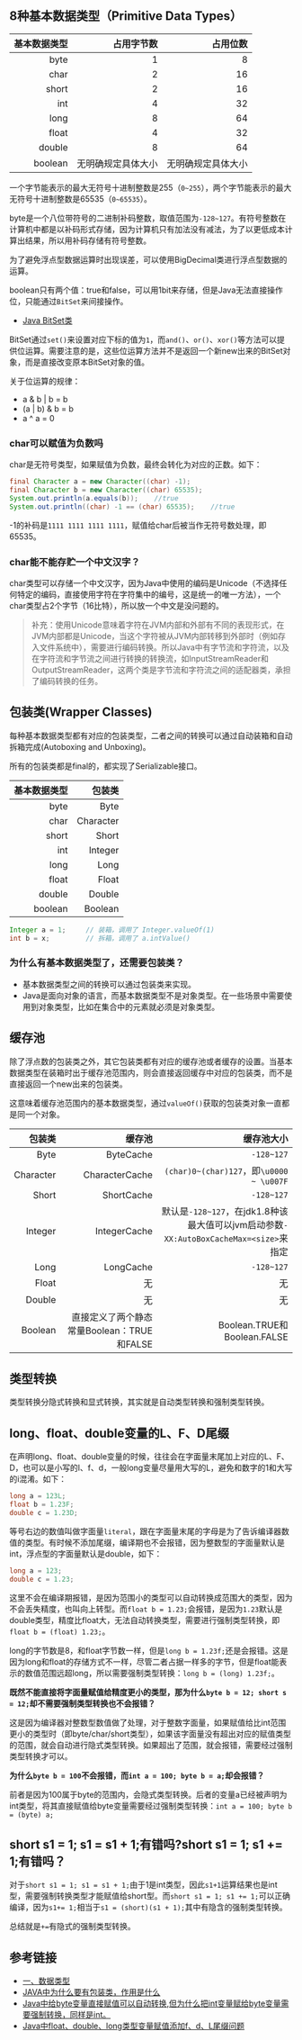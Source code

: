 <!--
date: 2021-03-27T22:34:12+08:00
lastmod: 2021-04-24T22:34:12+08:00
-->
## 8种基本数据类型（Primitive Data Types）

|基本数据类型|占用字节数|占用位数|
|-:|-:|-:|
|byte|1|8|
|char|2|16|
|short|2|16|
|int|4|32|
|long|8|64|
|float|4|32|
|double|8|64|
|boolean|无明确规定具体大小|无明确规定具体大小|

一个字节能表示的最大无符号十进制整数是255（`0~255`），两个字节能表示的最大无符号十进制整数是65535（`0~65535`）。

byte是一个八位带符号的二进制补码整数，取值范围为`-128~127`。有符号整数在计算机中都是以补码形式存储，因为计算机只有加法没有减法，为了以更低成本计算出结果，所以用补码存储有符号整数。

为了避免浮点型数据运算时出现误差，可以使用BigDecimal类进行浮点型数据的运算。

boolean只有两个值：true和false，可以用1bit来存储，但是Java无法直接操作位，只能通过`BitSet`来间接操作。

* [Java BitSet类](https://www.runoob.com/java/java-bitset-class.html)

BitSet通过`set()`来设置对应下标的值为`1`，而`and()`、`or()`、`xor()`等方法可以提供位运算。需要注意的是，这些位运算方法并不是返回一个新new出来的BitSet对象，而是直接改变原本BitSet对象的值。

关于位运算的规律：

* a & b | b = b
* (a | b) & b = b
* a ^ a = 0

### char可以赋值为负数吗

char是无符号类型，如果赋值为负数，最终会转化为对应的正数。如下：
```java
final Character a = new Character((char) -1);
final Character b = new Character((char) 65535);
System.out.println(a.equals(b));    //true
System.out.println((char) -1 == (char) 65535);    //true
```

-1的补码是`1111 1111 1111 1111`，赋值给char后被当作无符号数处理，即65535。

### char能不能存贮一个中文汉字？

char类型可以存储一个中文汉字，因为Java中使用的编码是Unicode（不选择任何特定的编码，直接使用字符在字符集中的编号，这是统一的唯一方法），一个char类型占2个字节（16比特），所以放一个中文是没问题的。

>补充：使用Unicode意味着字符在JVM内部和外部有不同的表现形式，在JVM内部都是Unicode，当这个字符被从JVM内部转移到外部时（例如存入文件系统中），需要进行编码转换。所以Java中有字节流和字符流，以及在字符流和字节流之间进行转换的转换流，如InputStreamReader和OutputStreamReader，这两个类是字节流和字符流之间的适配器类，承担了编码转换的任务。

## 包装类(Wrapper Classes)

每种基本数据类型都有对应的包装类型，二者之间的转换可以通过自动装箱和自动拆箱完成(Autoboxing and Unboxing)。

所有的包装类都是final的，都实现了Serializable接口。

|基本数据类型|包装类|
|-:|-:|
|byte|Byte|
|char|Character|
|short|Short|
|int|Integer|
|long|Long|
|float|Float|
|double|Double|
|boolean|Boolean|

```java
Integer a = 1;     // 装箱，调用了 Integer.valueOf(1)
int b = x;         // 拆箱，调用了 a.intValue()
```

### 为什么有基本数据类型了，还需要包装类？

* 基本数据类型之间的转换可以通过包装类来实现。
* Java是面向对象的语言，而基本数据类型不是对象类型。在一些场景中需要使用到对象类型，比如在集合中的元素就必须是对象类型。

## 缓存池

除了浮点数的包装类之外，其它包装类都有对应的缓存池或者缓存的设置。当基本数据类型在装箱时出于缓存池范围内，则会直接返回缓存中对应的包装类，而不是直接返回一个new出来的包装类。

这意味着缓存池范围内的基本数据类型，通过`valueOf()`获取的包装类对象一直都是同一个对象。

|包装类|缓存池|缓存池大小|
|-:|-:|-:|
|Byte|ByteCache|`-128~127`|
|Character|CharacterCache|`(char)0~(char)127`，即`\u0000 ~ \u007F`|
|Short|ShortCache|`-128~127`|
|Integer|IntegerCache|默认是`-128~127`，在jdk1.8种该最大值可以jvm启动参数`-XX:AutoBoxCacheMax=<size>`来指定|
|Long|LongCache|`-128~127`|
|Float|无|无|
|Double|无|无|
|Boolean|直接定义了两个静态常量Boolean：TRUE和FALSE|Boolean.TRUE和Boolean.FALSE|

## 类型转换

类型转换分隐式转换和显式转换，其实就是自动类型转换和强制类型转换。

## long、float、double变量的L、F、D尾缀

在声明long、float、double变量的时候，往往会在字面量末尾加上对应的L、F、D，也可以是小写的l、f、d，一般long变量尽量用大写的L，避免和数字的1和大写的i混淆。如下：
```java
long a = 123L;
float b = 1.23F;
double c = 1.23D;
```

等号右边的数值叫做字面量`literal`，跟在字面量末尾的字母是为了告诉编译器数值的类型。有时候不添加尾缀，编译期也不会报错，因为整数型的字面量默认是int，浮点型的字面量默认是double，如下：
```java
long a = 123;
double c = 1.23;
```

这里不会在编译期报错，是因为范围小的类型可以自动转换成范围大的类型，因为不会丢失精度，也叫向上转型。而`float b = 1.23;`会报错，是因为`1.23`默认是double类型，精度比float大，无法自动转换类型，需要进行强制类型转换，即`float b = (float) 1.23;`。

long的字节数是8，和float字节数一样，但是`long b = 1.23f;`还是会报错。这是因为long和float的存储方式不一样，尽管二者占据一样多的字节，但是float能表示的数值范围远超long，所以需要强制类型转换：`long b = (long) 1.23f;`。

**既然不能直接将字面量赋值给精度更小的类型，那为什么`byte b = 12; short s = 12;`却不需要强制类型转换也不会报错？**

这是因为编译器对整数型数值做了处理，对于整数字面量，如果赋值给比int范围更小的类型时（即byte/char/short类型），如果该字面量没有超出对应的赋值类型的范围，就会自动进行隐式类型转换。如果超出了范围，就会报错，需要经过强制类型转换才可以。

**为什么`byte b = 100`不会报错，而`int a = 100; byte b = a;`却会报错？**

前者是因为100属于byte的范围内，会隐式类型转换。后者的变量a已经被声明为int类型，将其直接赋值给byte变量需要经过强制类型转换：`int a = 100; byte b = (byte) a;`

## short s1 = 1; s1 = s1 + 1;有错吗?short s1 = 1; s1 += 1;有错吗？

对于`short s1 = 1; s1 = s1 + 1;`由于1是int类型，因此`s1+1`运算结果也是int 型，需要强制转换类型才能赋值给short型。而`short s1 = 1; s1 += 1;`可以正确编译，因为`s1+= 1;`相当于`s1 = (short)(s1 + 1);`其中有隐含的强制类型转换。

总结就是`+=`有隐式的强制类型转换。

## 参考链接

* [一、数据类型](http://cyc2018.gitee.io/cs-notes/#/notes/Java%20基础?id=%e4%b8%80%e3%80%81%e6%95%b0%e6%8d%ae%e7%b1%bb%e5%9e%8b)
* [JAVA中为什么要有包装类，作用是什么](https://zhidao.baidu.com/question/2052192149152534987.html)
* [Java中给byte变量直接赋值可以自动转换,但为什么把int变量赋给byte变量需要强制转换，同样是int。](https://zhidao.baidu.com/question/878702194900509172.html)
* [Java中float、double、long类型变量赋值添加f、d、L尾缀问题](https://blog.csdn.net/FX677588/article/details/52663805)
